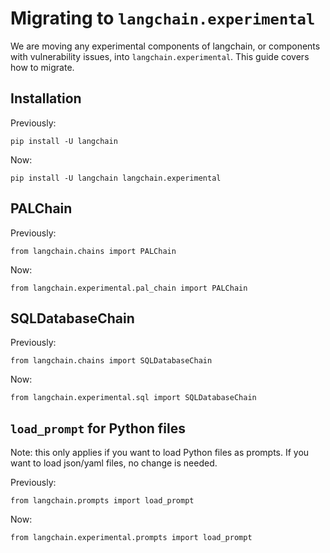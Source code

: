 # Migrating to `langchain.experimental`

We are moving any experimental components of langchain, or components with vulnerability issues, into `langchain.experimental`.
This guide covers how to migrate.

## Installation

Previously:

`pip install -U langchain`

Now:

`pip install -U langchain langchain.experimental`

## PALChain

Previously:

`from langchain.chains import PALChain`

Now:

`from langchain.experimental.pal_chain import PALChain`

## SQLDatabaseChain

Previously:

`from langchain.chains import SQLDatabaseChain`

Now:

`from langchain.experimental.sql import SQLDatabaseChain`

## `load_prompt` for Python files

Note: this only applies if you want to load Python files as prompts.
If you want to load json/yaml files, no change is needed.

Previously:

`from langchain.prompts import load_prompt`

Now:

`from langchain.experimental.prompts import load_prompt`
